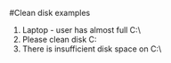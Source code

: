 #Clean disk examples

 1. Laptop - user has almost full C:\
 1. Please clean disk C:
 1. There is insufficient disk space on C:\
